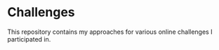 # Challenges
This repository contains my approaches for various online challenges I participated in.
